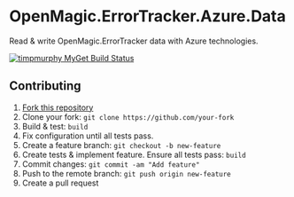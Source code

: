 # OpenMagic.ErrorTracker.Azure.Data

Read & write OpenMagic.ErrorTracker data with Azure technologies.

[![timpmurphy MyGet Build Status](https://www.myget.org/BuildSource/Badge/timpmurphy?identifier=4b05313d-71c5-408e-9fe4-ac7c5db319e6)](https://www.myget.org/)

## Contributing

1. [Fork this repository](https://github.com/OpenMagic/OpenMagic.ErrorTracker.Data.Azure)
1. Clone your fork: `git clone https://github.com/your-fork`
1. Build & test: `build`
1. Fix configuration until all tests pass.
1. Create a feature branch: `git checkout -b new-feature`
1. Create tests & implement feature. Ensure all tests pass: `build`
1. Commit changes: `git commit -am "Add feature"`
1. Push to the remote branch: `git push origin new-feature`
1. Create a pull request
